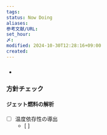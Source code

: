 ```yaml
---
tags: 
status: Now Doing
aliases: 
参考文献/URL: 
set_hour: 
〆: 
modified: 2024-10-30T12:28:16+09:00
created: 
---
```

### 
- 
### 方針チェック
#### ジェット燃料の解析
- [ ] 温度依存性の導出
	- [ ] 
